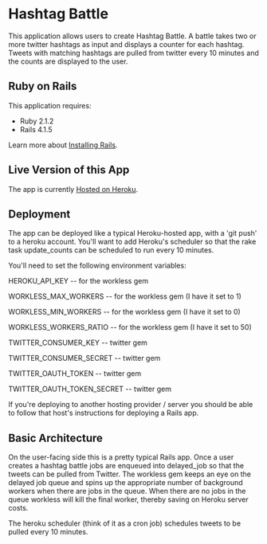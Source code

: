 Hashtag Battle
================

This application allows users to create Hashtag Battle.  A battle takes two or more twitter hashtags as input and
 displays a counter for each hashtag.  Tweets with matching hashtags are pulled from twitter every 10 minutes and
 the counts are displayed to the user.


Ruby on Rails
-------------

This application requires:

- Ruby 2.1.2
- Rails 4.1.5

Learn more about [Installing Rails](http://railsapps.github.io/installing-rails.html).


Live Version of this App
-------------------------
The app is currently [Hosted on Heroku](http://hash-tag-battle.herokuapp.com/).

Deployment
-----------
The app can be deployed like a typical Heroku-hosted app, with a 'git push' to a heroku account.  You'll want to add
Heroku's scheduler so that the rake task update_counts can be scheduled to run every 10 minutes.

You'll need to set the following environment variables:

HEROKU_API_KEY -- for the workless gem

WORKLESS_MAX_WORKERS -- for the workless gem (I have it set to 1)


WORKLESS_MIN_WORKERS -- for the workless gem (I have it set to 0)

WORKLESS_WORKERS_RATIO -- for the workless gem (I have it set to 50)

TWITTER_CONSUMER_KEY -- twitter gem

TWITTER_CONSUMER_SECRET -- twitter gem

TWITTER_OAUTH_TOKEN -- twitter gem

TWITTER_OAUTH_TOKEN_SECRET -- twitter gem


If you're deploying to another hosting provider / server you should be able to follow that host's instructions for deploying a Rails app.

Basic Architecture
------------------
On the user-facing side this is a pretty typical Rails app.  Once a user creates a hashtag battle jobs are enqueued into 
delayed_job so that the tweets can be pulled from Twitter.  The workless gem keeps an eye on the delayed job queue and spins
up the appropriate number of background workers when there are jobs in the queue.  When there are no jobs in the queue
workless will kill the final worker, thereby saving on Heroku server costs.

The heroku scheduler (think of it as a cron job) schedules tweets to be pulled every 10 minutes.


